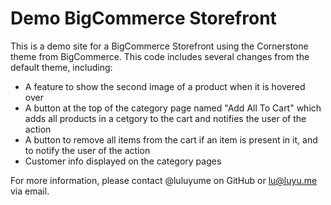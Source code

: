 # Demo BigCommerce Storefront

This is a demo site for a BigCommerce Storefront using the Cornerstone theme from BigCommerce. This code includes several changes from the default theme, including:

- A feature to show the second image of a product when it is hovered over
- A button at the top of the category page named "Add All To Cart" which adds all products in a cetgory to the cart and notifies the user of the action
- A button to remove all items from the cart if an item is present in it, and to notify the user of the action
- Customer info displayed on the category pages

For more information, please contact @luluyume on GitHub or lu@luyu.me via email.
